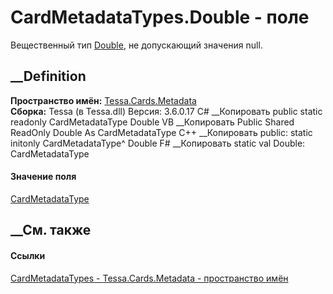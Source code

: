 # CardMetadataTypes.Double - поле
Вещественный тип [Double](T_Tessa_Cards_Metadata_CardMetadataRuntimeType.htm),
не допускающий значения null.
## __Definition
 **Пространство имён:** [Tessa.Cards.Metadata](N_Tessa_Cards_Metadata.htm)  
 **Сборка:** Tessa (в Tessa.dll) Версия: 3.6.0.17
C# __Копировать
     public static readonly CardMetadataType Double
VB __Копировать
     Public Shared ReadOnly Double As CardMetadataType
C++ __Копировать
     public:
    static initonly CardMetadataType^ Double
F# __Копировать
     static val Double: CardMetadataType
#### Значение поля
[CardMetadataType](T_Tessa_Cards_Metadata_CardMetadataType.htm)
##  __См. также
#### Ссылки
[CardMetadataTypes - ](T_Tessa_Cards_Metadata_CardMetadataTypes.htm)
[Tessa.Cards.Metadata - пространство имён](N_Tessa_Cards_Metadata.htm)
